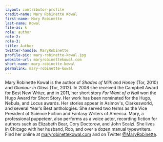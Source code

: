 ```yaml
---
layout: contributor-profile
credit-name: Mary Robinette Kowal
first-name: Mary Robinette
last-name: Kowal
file-as: k
role: author
role-2:
role-3:
title: Author
twitter-handle: MaryRobinette
profile-pic: mary-robinette-kowal.jpg
website-url: maryrobinettekowal.com
short-name: mary-robinette-kowal
permalink: mary-robinette-kowal
---
```


Mary Robinette Kowal is the author of _Shades of Milk and Honey_ (Tor, 2010) and _Glamour in Glass_ (Tor, 2012). In 2008 she received the Campbell Award for Best New Writer, and in 2011, her short story _For Want of a Nail_ won the Hugo Award for Short Story. Her work has been nominated for the Hugo, Nebula, and Locus awards. Her stories appear in Asimov's, Clarkesworld, and several Year's Best anthologies. She served two terms as the Vice President of Science Fiction and Fantasy Writers of America. Mary, a professional puppeteer, also performs as a voice actor, recording fiction for authors such as Elizabeth Bear, Cory Doctorow, and John Scalzi. She lives in Chicago with her husband, Rob, and over a dozen manual typewriters. Find her online at [maryrobinettekowal.com](http://www.maryrobinettekowal.com) and on Twitter [@MaryRobinette](http://www.twitter.com/MaryRobinette).
